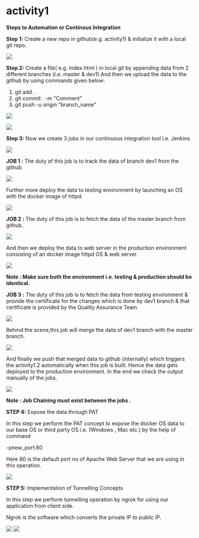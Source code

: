 # activity1

**Steps to Automation or Continous Integration**

**Step 1:** Create a new repo in github(e.g. activity1) &amp; initialize it with a local git repo.

![](main%20github.png)

**Step 2:** Create a file( e.g. index.html ) in local git by appending data from 2 different branches (i.e. master &amp; dev1).And then we upload the data to the github by using commands given below:

1. git add .
2. git commit . -m &quot;Comment&quot;
3. git push -u origin &quot;branch\_name&quot;

![](master.png)

![](dev1.png)

**Step 3:** Now we create 3 jobs in our continuous integration tool i.e. Jenkins

![](jobs.png)

**JOB 1 :** The duty of this job is to track the data of branch dev1 from the github.

![](job%201.1.png)

Further more deploy the data to testing environment by launching an OS with the docker image of httpd.

![](job1.1(2).png)

**JOB 2 :** The duty of this job is to fetch the data of the master branch from github.

![](job%201.2.png)

And then we deploy the data to web server in the production environment consisting of an docker image httpd OS &amp; web server.

![](job%201.2(2).png)

**Note : Make sure both the environment i.e. testing &amp; production should be identical.**

**JOB 3 :** The duty of this job is to fetch the data from testing environment &amp; provide the certificate for the changes which is done by dev1 branch &amp; that certificate is provided by the Quality Assurance Team

![](job1.3.png)

Behind the scene,this job will merge the data of dev1 branch with the master branch.

![](job%201.3%20(2).png)

And finally we push that merged data to github (internally) which triggers the activity1.2 automatically when this job is built. Hence the data gets deployed to the production environment. In the end we check the output manually of the jobs.

![](job%201.3(3).png)

**Note : Job Chaining must exist between the jobs .**

**STEP 4:** Expose the data through PAT

In this step we perform the PAT concept to expose the docker OS data to our base OS or third party OS i.e. (Windows , Mac etc.) by the help of command

-pnew\_port:80

Here 80 is the default port no of Apache Web Server that we are using in this operation.

![](exposing.png)

**STEP 5:** Implementation of Tunnelling Concepts

In this step we perform tunnelling operation by ngrok for using our application from client side.

Ngrok is the software which converts the private IP to public IP.

![](ngrok%20history.png)
![](Tunnelling.png)

